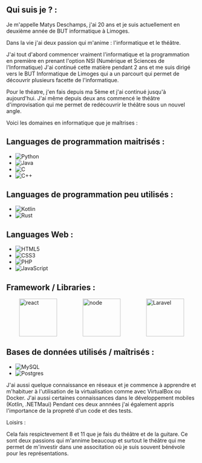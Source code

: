 ## Qui suis je ? : 

Je m'appelle Matys Deschamps, j'ai 20 ans et je suis actuellement en deuxième année de BUT informatique à Limoges.

Dans la vie j'ai deux passion qui m'anime : l'informatique et le théâtre.

J'ai tout d'abord commencer vraiment l'informatique et la programmation en première en prenant l'option NSI (Numérique et Sciences de l'Informatique)
J'ai continué cette matière pendant 2 ans et me suis dirigé vers le BUT Informatique de Limoges qui a un parcourt qui permet de découvrir plusieurs facette de l'informatique.

Pour le théatre, j'en fais depuis ma 5ème et j'ai continué jusqu'à aujourd'hui. J'ai même depuis deux ans commencé le théâtre d'improvisation qui me permet de redécouvrir le théâtre sous un nouvel angle.

Voici les domaines en informatique que je maîtrises : 

## Languages de programmation maitrisés :

  - ![Python](https://img.shields.io/badge/python-3670A0?style=for-the-badge&logo=python&logoColor=ffdd54)
  - ![Java](https://img.shields.io/badge/java-%23ED8B00.svg?style=for-the-badge&logo=openjdk&logoColor=white)
  - ![C](https://img.shields.io/badge/c-%2300599C.svg?style=for-the-badge&logo=c&logoColor=white)
  - ![C++](https://img.shields.io/badge/c++-%2300599C.svg?style=for-the-badge&logo=c%2B%2B&logoColor=white)

## Languages de programmation peu utilisés :

  - ![Kotlin](https://img.shields.io/badge/kotlin-%237F52FF.svg?style=for-the-badge&logo=kotlin&logoColor=white)
  - ![Rust](https://img.shields.io/badge/rust-%23000000.svg?style=for-the-badge&logo=rust&logoColor=white)

## Languages Web :

  - ![HTML5](https://img.shields.io/badge/html5-%23E34F26.svg?style=for-the-badge&logo=html5&logoColor=white)
  - ![CSS3](https://img.shields.io/badge/css3-%231572B6.svg?style=for-the-badge&logo=css3&logoColor=white)
  - ![PHP](https://img.shields.io/badge/php-%23777BB4.svg?style=for-the-badge&logo=php&logoColor=white)
  - ![JavaScript](https://img.shields.io/badge/javascript-%23323330.svg?style=for-the-badge&logo=javascript&logoColor=%23F7DF1E)

## Framework / Libraries : 
<div style="display: flex; justify-content: space-around; align-items: center;">
  <img src="https://cdn.jsdelivr.net/gh/devicons/devicon@latest/icons/react/react-original-wordmark.svg" alt="react" width="100" height="100"/>   
  <img src="https://cdn.jsdelivr.net/gh/devicons/devicon@latest/icons/nodejs/nodejs-original-wordmark.svg" alt="node" width="100" height="100"/>   
  <img src="https://cdn.jsdelivr.net/gh/devicons/devicon@latest/icons/laravel/laravel-original-wordmark.svg" alt="Laravel" width="100" height="100"/>    
</div>

## Bases de données utilisés / maîtrisés : 
  - ![MySQL](https://img.shields.io/badge/mysql-4479A1.svg?style=for-the-badge&logo=mysql&logoColor=white)
  - ![Postgres](https://img.shields.io/badge/postgres-%23316192.svg?style=for-the-badge&logo=postgresql&logoColor=white)


J'ai aussi quelque connaissance en réseaux et je commence à apprendre et m'habituer à l'utilisation de la virtualisation comme avec VirtualBox ou Docker.
J'ai aussi certaines connaissances dans le développement mobiles (Kotlin, .NETMaui)
Pendant ces deux annnées j'ai également appris l'importance de la propreté d'un code et des tests.

Loisirs :

Cela fais respictevement 8 et 11 que je fais du théâtre et de la guitare.
Ce sont deux passions qui m'annime beaucoup et surtout le théâtre qui me permet de m'investir dans une associtation où je suis souvent bénévole pour les représentations.


